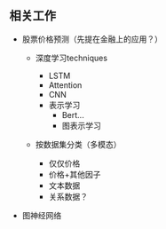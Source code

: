 ## 相关工作

- 股票价格预测（先提在金融上的应用？）
  
  - 深度学习techniques
    - LSTM
    - Attention
    - CNN
    - 表示学习
      - Bert...
      - 图表示学习
  
  - 按数据集分类（多模态）
    - 仅仅价格
    - 价格+其他因子
    - 文本数据
    - 关系数据？
  
- 图神经网络

